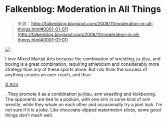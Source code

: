 <!--yml
category: 未分类
date: 2024-05-12 22:46:09
-->

# Falkenblog: Moderation in All Things

> 来源：[http://falkenblog.blogspot.com/2008/11/moderation-in-all-things.html#0001-01-01](http://falkenblog.blogspot.com/2008/11/moderation-in-all-things.html#0001-01-01)

[![](img/9906f22605c0b765c8267c4a525444dc.png)](https://blogger.googleusercontent.com/img/b/R29vZ2xl/AVvXsEjmwV7a4Pg04f_SujnS81tpn_5ps7fpSE_55Ne23UCTeJN5j4WwlxdW05OO9V9kOI85bEH2M-K9fvfRgvvry-51PWkHmwFONGViAcaAGPO-cGym7BhLKY79ALCMSxqIL0JJJN2eNQ/s1600-h/XarmOct2008019.jpg)

I love Mixed Martial Arts because the combination of wrestling, ju-jitsu, and boxing is a great combination, requiring athleticism and considerably more strategy than any of these sports alone. But I do think the success of anything creates an over-reach, and thus:

[X Arm](http://beta.ripetv.com/originals/xarm/vardell-v-laupua/)

. They promote it as a combination ju-jitsu, arm wrestling and kickboxing. The opponents are tied to a podium, with one arm in some kind of arm wrestle, while they whale on each other and occasionally try a joint lock. I'm not sure if it is a joke. Like chocolate-dipped watermelon slices, some good things don't mesh well.